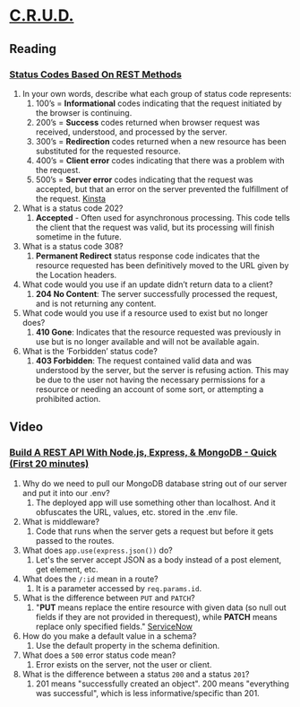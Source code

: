 # [C.R.U.D.](https://en.wikipedia.org/wiki/C.H.U.D.)

## Reading

### [Status Codes Based On REST Methods](https://www.moesif.com/blog/technical/api-design/Which-HTTP-Status-Code-To-Use-For-Every-CRUD-App/)

1. In your own words, describe what each group of status code represents:
    1. 100’s = **Informational** codes indicating that the request initiated by the browser is continuing.
    2. 200’s = **Success** codes returned when browser request was received, understood, and processed by the server.
    3. 300’s = **Redirection** codes returned when a new resource has been substituted for the requested resource.
    4. 400’s = **Client error** codes indicating that there was a problem with the request.
    5. 500’s = **Server error** codes indicating that the request was accepted, but that an error on the server prevented the fulfillment of the request. [Kinsta](https://kinsta.com/blog/http-status-codes/)
2. What is a status code 202?
    1. **Accepted** - Often used for asynchronous processing. This code tells the client that the request was valid, but its processing will finish sometime in the future.
3. What is a status code 308?
    1. **Permanent Redirect** status response code indicates that the resource requested has been definitively moved to the URL given by the Location headers.
4. What code would you use if an update didn’t return data to a client?
    1. **204 No Content**: The server successfully processed the request, and is not returning any content.
5. What code would you use if a resource used to exist but no longer does?
    1. **410 Gone**: Indicates that the resource requested was previously in use but is no longer available and will not be available again.
6. What is the ‘Forbidden’ status code?
    1. **403 Forbidden**: The request contained valid data and was understood by the server, but the server is refusing action. This may be due to the user not having the necessary permissions for a resource or needing an account of some sort, or attempting a prohibited action.

## Video

### [Build A REST API With Node.js, Express, & MongoDB - Quick (First 20 minutes)](https://www.youtube.com/channel/UCFbNIlppjAuEX4znoulh0Cw)

1. Why do we need to pull our MongoDB database string out of our server and put it into our .env?
    1. The deployed app will use something other than localhost. And it obfuscates the URL, values, etc. stored in the .env file.
2. What is middleware?
    1. Code that runs when the server gets a request but before it gets passed to the routes.
3. What does `app.use(express.json())` do?
    1. Let's the server accept JSON as a body instead of a post element, get element, etc.
4. What does the `/:id` mean in a route?
    1. It is a parameter accessed by `req.params.id`.
5. What is the difference between `PUT` and `PATCH`?
    1. "**PUT** means replace the entire resource with given data (so null out fields if they are not provided in therequest), while **PATCH** means replace only specified fields." [ServiceNow](https://www.servicenow.com/community/developer-forum/difference-between-put-and-patch-in-rest-api/m-p/1876811)
6. How do you make a default value in a schema?
    1. Use the default property in the schema definition.
7. What does a `500` error status code mean?
    1. Error exists on the server, not the user or client.
8. What is the difference between a status `200` and a status `201`?
    1. 201 means "successfully created an object". 200 means "everything was successful", which is less informative/specific than 201.
